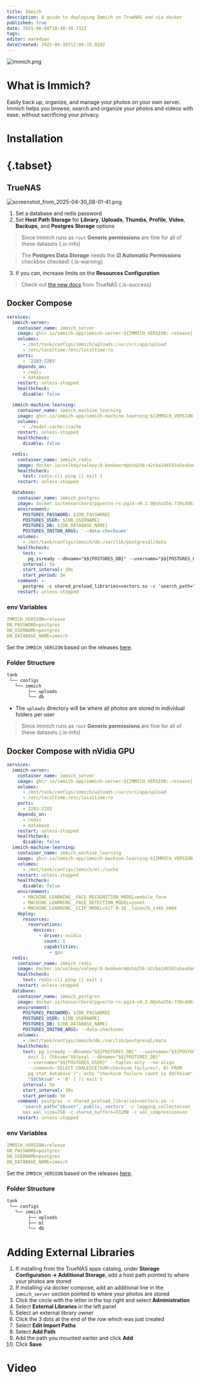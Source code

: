 ```yaml
---
title: Immich
description: A guide to deploying Immich on TrueNAS and via docker
published: true
date: 2025-06-08T18:40:30.731Z
tags: 
editor: markdown
dateCreated: 2025-04-30T12:06:15.920Z
---
```


![immich.png](/immich.png)

# What is Immich?
Easily back up, organize, and manage your photos on your own server. Immich helps you browse, search and organize your photos and videos with ease, without sacrificing your privacy.

# Installation
# {.tabset}

## TrueNAS
![screenshot_from_2025-04-30_08-01-41.png](/screenshot_from_2025-04-30_08-01-41.png)

1. Set a database and redis password
1. Set **Host Path Storage** for **Library**, **Uploads**, **Thumbs**, **Profile**, **Video**, **Backups**, and **Postgres Storage** options

> Since Immich runs as `root` **Generic permissions** are fine for all of these datasets
{.is-info}

> The **Postgres Data Storage** needs the **☑ Automatic Permissions** checkbox checked!
{.is-warning}

3. If you can, increase limits on the **Resources Configuration**

> Check out [the new docs](https://apps.truenas.com/resources/deploy-immich) from TrueNAS
{.is-success}

## Docker Compose

```yaml
services:
  immich-server:
    container_name: immich_server
    image: ghcr.io/immich-app/immich-server:${IMMICH_VERSION:-release}
    volumes:
      - /mnt/tank/configs/immich/uploads:/usr/src/app/upload
      - /etc/localtime:/etc/localtime:ro
    ports:
      - '2283:2283'
    depends_on:
      - redis
      - database
    restart: unless-stopped
    healthcheck:
      disable: false

  immich-machine-learning:
    container_name: immich_machine_learning
    image: ghcr.io/immich-app/immich-machine-learning:${IMMICH_VERSION:-release}
    volumes:
      - ./model-cache:/cache
    restart: unless-stopped
    healthcheck:
      disable: false

  redis:
    container_name: immich_redis
    image: docker.io/valkey/valkey:8-bookworm@sha256:42cba146593a5ea9a622002c1b7cba5da7be248650cbb64ecb9c6c33d29794b1
    healthcheck:
      test: redis-cli ping || exit 1
    restart: unless-stopped

  database:
    container_name: immich_postgres
    image: docker.io/tensorchord/pgvecto-rs:pg14-v0.2.0@sha256:739cdd626151ff1f796dc95a6591b55a714f341c737e27f045019ceabf8e8c52
    environment:
      POSTGRES_PASSWORD: ${DB_PASSWORD}
      POSTGRES_USER: ${DB_USERNAME}
      POSTGRES_DB: ${DB_DATABASE_NAME}
      POSTGRES_INITDB_ARGS: '--data-checksums'
    volumes:
      - /mnt/tank/configs/immich/db:/var/lib/postgresql/data
    healthcheck:
      test: >-
        pg_isready --dbname="$${POSTGRES_DB}" --username="$${POSTGRES_USER}" || exit 1; Chksum="$$(psql --dbname="$${POSTGRES_DB}" --username="$${POSTGRES_USER}" --tuples-only --no-align --command='SELECT COALESCE(SUM(checksum_failures), 0) FROM pg_stat_database')"; echo "checksum failure count is $$Chksum"; [ "$$Chksum" = '0' ] || exit 1
      interval: 5m
      start_interval: 30s
      start_period: 5m
    command: >-
      postgres -c shared_preload_libraries=vectors.so -c 'search_path="$$user", public, vectors' -c logging_collector=on -c max_wal_size=2GB -c shared_buffers=512MB -c wal_compression=on
    restart: unless-stopped
```
 ### env Variables
 ```yaml
IMMICH_VERSION=release
DB_PASSWORD=postgres
DB_USERNAME=postgres
DB_DATABASE_NAME=immich
 ```
 Set the `IMMICH_VERSION` based on the releases [here](https://github.com/immich-app/immich/releases/).
 
### Folder Structure
```xml
tank
 └── configs
   └── immich
        ├── uploads
        └── db
```
- The `uploads` directory will be where all photos are stored in individual folders per user

> Since Immich runs as `root` **Generic permissions** are fine for all of these datasets
{.is-info}

## Docker Compose with nVidia GPU

```yaml
services:
  immich-server:
    container_name: immich_server
    image: ghcr.io/immich-app/immich-server:${IMMICH_VERSION:-release}
    volumes:
      - /mnt/tank/configs/immich/uploads:/usr/src/app/upload
      - /etc/localtime:/etc/localtime:ro
    ports:
      - 2283:2283
    depends_on:
      - redis
      - database
    restart: unless-stopped
    healthcheck:
      disable: false
  immich-machine-learning:
    container_name: immich_machine_learning
    image: ghcr.io/immich-app/immich-machine-learning:${IMMICH_VERSION:-release}-cuda
    volumes:
      - /mnt/tank/configs/immich/ml:/cache
    restart: unless-stopped
    healthcheck:
      disable: false
    environment:
      - MACHINE_LEARNING__FACE_RECOGNITION_MODEL=mobile_face
      - MACHINE_LEARNING__FACE_DETECTION_MODEL=yunet
      - MACHINE_LEARNING__CLIP_MODEL=ViT-B-16__laion2b_s34b_b88k
    deploy:
      resources:
        reservations:
          devices:
            - driver: nvidia
              count: 1
              capabilities:
                - gpu
  redis:
    container_name: immich_redis
    image: docker.io/valkey/valkey:8-bookworm@sha256:42cba146593a5ea9a622002c1b7cba5da7be248650cbb64ecb9c6c33d29794b1
    healthcheck:
      test: redis-cli ping || exit 1
    restart: unless-stopped
  database:
    container_name: immich_postgres
    image: docker.io/tensorchord/pgvecto-rs:pg14-v0.2.0@sha256:739cdd626151ff1f796dc95a6591b55a714f341c737e27f045019ceabf8e8c52
    environment:
      POSTGRES_PASSWORD: ${DB_PASSWORD}
      POSTGRES_USER: ${DB_USERNAME}
      POSTGRES_DB: ${DB_DATABASE_NAME}
      POSTGRES_INITDB_ARGS: --data-checksums
    volumes:
      - /mnt/tank/configs/immich/db:/var/lib/postgresql/data
    healthcheck:
      test: pg_isready --dbname="$${POSTGRES_DB}" --username="$${POSTGRES_USER}" ||
        exit 1; Chksum="$$(psql --dbname="$${POSTGRES_DB}"
        --username="$${POSTGRES_USER}" --tuples-only --no-align
        --command='SELECT COALESCE(SUM(checksum_failures), 0) FROM
        pg_stat_database')"; echo "checksum failure count is $$Chksum"; [
        "$$Chksum" = '0' ] || exit 1
      interval: 5m
      start_interval: 30s
      start_period: 5m
    command: postgres -c shared_preload_libraries=vectors.so -c
      'search_path="$$user", public, vectors' -c logging_collector=on -c
      max_wal_size=2GB -c shared_buffers=512MB -c wal_compression=on
    restart: unless-stopped
```
 ### env Variables
 ```yaml
IMMICH_VERSION=release
DB_PASSWORD=postgres
DB_USERNAME=postgres
DB_DATABASE_NAME=immich
 ```
 Set the `IMMICH_VERSION` based on the releases [here](https://github.com/immich-app/immich/releases/).
 
### Folder Structure
```xml
tank
 └── configs
   └── immich
        ├── uploads
        ├── ml
        └── db
```
# Adding External Libraries
1. If installing from the TrueNAS apps catalog, under **Storage Configuration →  Additional Storage**, add a host path pointed to where your photos are stored
1. If installing via docker compose, add an additional line in the `immich_server` section pointed to where your photos are stored
1. Click the circle with the letter in the top right and select **Administration**
1. Select **External Libraries** in the left panel
1. Select an external library owner
1. Click the 3 dots at the end of the row which was just created
1. Select **Edit Import Paths**
1. Select **Add Path**
1. Add the path you mounted earlier and click **Add**
1. Click **Save**

# Video
[](https://youtu.be/abqnhmOs7_A)
